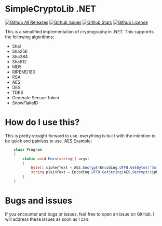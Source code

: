 # SimpleCryptoLib .NET
[![Github All Releases](https://img.shields.io/github/downloads/PapyrusCompendium/SimpleCryptoLib-.NET/total.svg)]()
[![Github Issues](https://img.shields.io/github/issues/PapyrusCompendium/SimpleCryptoLib-.NET.svg)]()
[![Github Stars](https://img.shields.io/github/stars/PapyrusCompendium/SimpleCryptoLib-.NET.svg)]()
[![Github License](https://img.shields.io/github/license/PapyrusCompendium/SimpleCryptoLib-.NET.svg)]()

This is a simplified implementation of cryptography in .NET. This supporrts the following algorithms;
* Sha1
* Sha256
* Sha384
* Sha512
* MD5
* RIPEMD160
* RSA
* AES
* DES
* TDES
* Generate Secure Token
* SnowFlakeID

# How do I use this?
This is pretty straight forward to use, everything is built with the intention to be quick and painless to use. AES Example;
```cs
    class Program
    {
        static void Main(string[] args)
        {
            byte[] cipherText = AES.Encrypt(Encoding.UTF8.GetBytes("Data to encrypt!"), "MySuperSecurePassword");
            string plainText = Encoding.UTF8.GetString(AES.Decrypt(cipherText, "MySuperSecurePassword"));
        }
    }
```

# Bugs and issues
If you encounter and bugs or issues, feel free to open an issue on GitHub. I will address these issues as soon as I can.